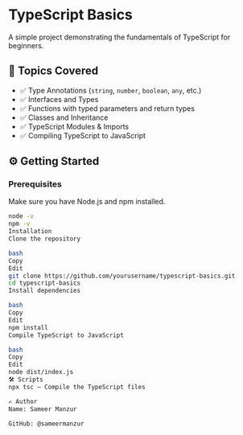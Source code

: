 # TypeScript Basics

A simple project demonstrating the fundamentals of TypeScript for beginners. 

## 🧠 Topics Covered
- ✅ Type Annotations (`string`, `number`, `boolean`, `any`, etc.)
- ✅ Interfaces and Types
- ✅ Functions with typed parameters and return types
- ✅ Classes and Inheritance
- ✅ TypeScript Modules & Imports
- ✅ Compiling TypeScript to JavaScript

## ⚙️ Getting Started

### Prerequisites

Make sure you have Node.js and npm installed.

```bash
node -v
npm -v
Installation
Clone the repository

bash
Copy
Edit
git clone https://github.com/yourusername/typescript-basics.git
cd typescript-basics
Install dependencies

bash
Copy
Edit
npm install
Compile TypeScript to JavaScript

bash
Copy
Edit
node dist/index.js
🛠 Scripts
npx tsc – Compile the TypeScript files

✍️ Author
Name: Sameer Manzur 

GitHub: @sameermanzur
 
